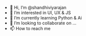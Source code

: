 - 👋 Hi, I’m @shandhiviyarajan
- 👀 I’m interested in UI, UX & JS 
- 🌱 I’m currently learning Python & Ai
- 💞️ I’m looking to collaborate on ...
- 📫 How to reach me 

<!---
shandhiviyarajan/shandhiviyarajan is a ✨ special ✨ repository because its `README.md` (this file) appears on your GitHub profile.
You can click the Preview link to take a look at your changes.
--->
